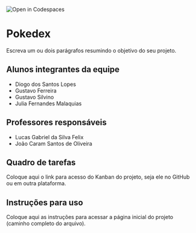 ![Open in Codespaces](https://classroom.github.com/assets/open-in-codespaces-abfff4d4e15f9e1bd8274d9a39a0befe03a0632bb0f153d0ec72ff541cedbe34.svg)
# Pokedex
Escreva um ou dois parágrafos resumindo o objetivo do seu projeto.

## Alunos integrantes da equipe

* Diogo dos Santos Lopes
* Gustavo Ferreira
* Gustavo Silvino
* Julia Fernandes Malaquias

## Professores responsáveis

* Lucas Gabriel da Silva Felix
* João Caram Santos de Oliveira

## Quadro de tarefas
Coloque aqui o link para acesso do Kanban do projeto, seja ele no GitHub ou em outra plataforma.

## Instruções para uso
Coloque aqui as instruções para acessar a página inicial do projeto (caminho completo do arquivo).
